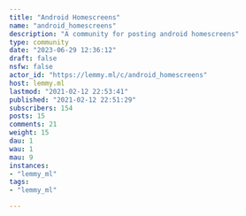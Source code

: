 ```yaml
---
title: "Android Homescreens" 
name: "android_homescreens"
description: "A community for posting android homescreens"
type: community
date: "2023-06-29 12:36:12"
draft: false
nsfw: false
actor_id: "https://lemmy.ml/c/android_homescreens"
host: lemmy.ml
lastmod: "2021-02-12 22:53:41"
published: "2021-02-12 22:51:29"
subscribers: 154
posts: 15
comments: 21
weight: 15
dau: 1
wau: 1
mau: 9
instances:
- "lemmy_ml"
tags: 
- "lemmy_ml"

---
```

